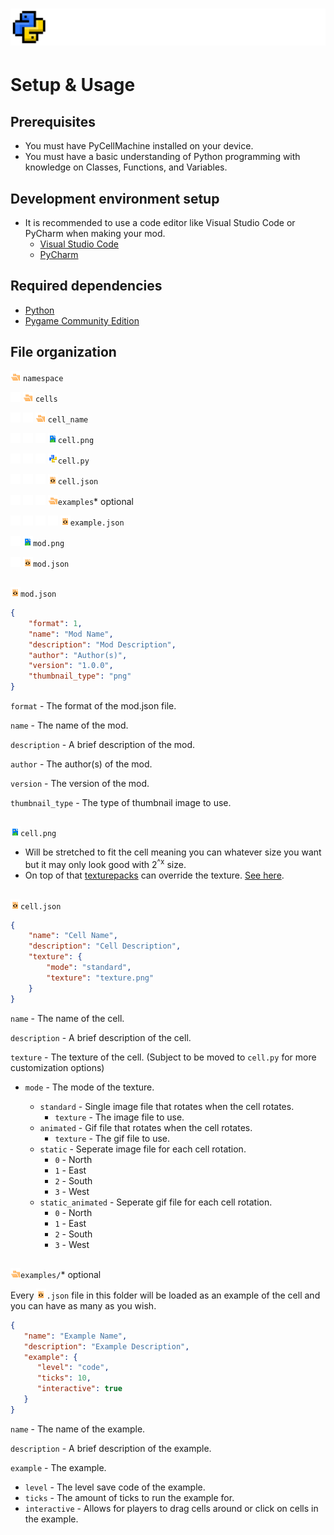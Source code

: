 # ![](/git_assets/api_logo.png)
# Setup & Usage
## Prerequisites
- You must have PyCellMachine installed on your device.
- You must have a basic understanding of Python programming with knowledge on Classes, Functions, and Variables.
## Development environment setup
- It is recommended to use a code editor like Visual Studio Code or PyCharm when making your mod.
   - [Visual Studio Code](https://code.visualstudio.com/)
   - [PyCharm](https://www.jetbrains.com/pycharm/)
## Required dependencies
- [Python](https://www.python.org/)
- [Pygame Community Edition](https://github.com/pygame-community/pygame-ce)

## File organization
![Namespace Folder](/git_assets/folder.png) `namespace`

![](/git_assets/I-.png) ![Cells Folder](/git_assets/folder.png) `cells`

![](/git_assets/I.png) ![](/git_assets/-.png) ![Cell Folder](/git_assets/folder.png) `cell_name`

![](/git_assets/I.png) ![](/git_assets/blank.png) ![](/git_assets/I-.png) ![Cell Image File](/git_assets/png.png)`cell.png`

![](/git_assets/I.png) ![](/git_assets/blank.png) ![](/git_assets/I-.png) ![Cell Python File](/git_assets/py.png)`cell.py`

![](/git_assets/I.png) ![](/git_assets/blank.png) ![](/git_assets/I-.png) ![Cell Json File](/git_assets/json.png)`cell.json`

![](/git_assets/I.png) ![](/git_assets/blank.png) ![](/git_assets/-.png) ![Cell Json File](/git_assets/folder.png)`examples`* optional

![](/git_assets/I.png) ![](/git_assets/blank.png) ![](/git_assets/blank.png) ![](/git_assets/-.png) ![Cell Json File](/git_assets/json.png)`example.json`

![](/git_assets/I-.png) ![Mod Image File](/git_assets/png.png)`mod.png`

![](/git_assets/-.png) ![Mod Json File](/git_assets/json.png)`mod.json`

##

![Mod Json File](/git_assets/json.png)`mod.json`
```json
{
    "format": 1,
    "name": "Mod Name",
    "description": "Mod Description",
    "author": "Author(s)",
    "version": "1.0.0",
    "thumbnail_type": "png"
}
```
`format` - The format of the mod.json file.

`name` - The name of the mod.

`description` - A brief description of the mod.

`author` - The author(s) of the mod.

`version` - The version of the mod.

`thumbnail_type` - The type of thumbnail image to use.

##

![Cell Image File](/git_assets/png.png)`cell.png`

- Will be stretched to fit the cell meaning you can whatever size you want but it may only look good with 2<sup>^x</sup> size.
- On top of that [texturepacks](/docs/texturepacks.md) can override the texture. [See here](/docs/texturepacks.md#modded).

##

![Cell Json File](/git_assets/json.png)`cell.json`
```json
{
    "name": "Cell Name",
    "description": "Cell Description",
    "texture": {
        "mode": "standard",
        "texture": "texture.png"
    }
}
```
`name` - The name of the cell.

`description` - A brief description of the cell.

`texture` - The texture of the cell. (Subject to be moved to `cell.py` for more customization options)

- `mode` - The mode of the texture.

   - `standard` - Single image file that rotates when the cell rotates.
      - `texture` - The image file to use.
   - `animated` - Gif file that rotates when the cell rotates.
      - `texture` - The gif file to use.
   - `static` - Seperate image file for each cell rotation.
      - `0` - North
      - `1` - East
      - `2` - South
      - `3` - West
   - `static_animated` - Seperate gif file for each cell rotation.
      - `0` - North
      - `1` - East
      - `2` - South
      - `3` - West

##

![](/git_assets/folder.png)`examples/`* optional

Every ![](/git_assets/json.png)`.json` file in this folder will be loaded as an example of the cell and you can have as many as you wish.
```json
{
   "name": "Example Name",
   "description": "Example Description",
   "example": {
      "level": "code",
      "ticks": 10,
      "interactive": true
   }
}
```

`name` - The name of the example.

`description` - A brief description of the example.

`example` - The example.
   - `level` - The level save code of the example.
   - `ticks` - The amount of ticks to run the example for.
   - `interactive` - Allows for players to drag cells around or click on cells in the example.

##